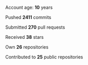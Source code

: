 Account age: **10** years

Pushed **2411** commits

Submitted **270** pull requests

Received **38** stars

Own **26** repositories

Contributed to **25** public repositories
